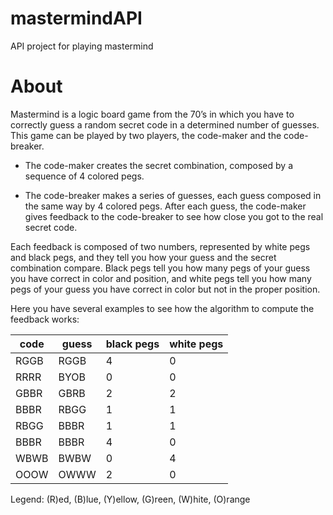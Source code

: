 # mastermindAPI
API project for playing mastermind

# About
Mastermind is a logic board game from the 70’s in which you have to correctly
guess a random secret code in a determined number of guesses. This game can be
played by two players, the code-maker and the code-breaker.

- The code-maker creates the secret combination, composed by a sequence of
4 colored pegs.

- The code-breaker makes a series of guesses, each guess composed in the
same way by 4 colored pegs. After each guess, the code-maker gives
feedback to the code-breaker to see how close you got to the real secret
code.

Each feedback is composed of two numbers, represented by white pegs and black
pegs, and they tell you how your guess and the secret combination compare. Black
pegs tell you how many pegs of your guess you have correct in color and position,
and white pegs tell you how many pegs of your guess you have correct in color but
not in the proper position.

Here you have several examples to see how the algorithm to compute the
feedback works:

| code | guess | black pegs | white pegs |
|------|-------|------------|------------|
| RGGB | RGGB  | 4          | 0          |
| RRRR | BYOB  | 0          | 0          |
| GBBR | GBRB  | 2          | 2          |
| BBBR | RBGG  | 1          | 1          |
| RBGG | BBBR  | 1          | 1          |
| BBBR | BBBR  | 4          | 0          |
| WBWB | BWBW  | 0          | 4          |
| OOOW | OWWW  | 2          | 0          |

Legend: (R)ed, (B)lue, (Y)ellow, (G)reen, (W)hite, (O)range
